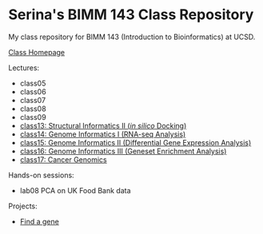 # Serina's BIMM 143 Class Repository
My class repository for BIMM 143 (Introduction to Bioinformatics) at UCSD.

[Class Homepage](https://bioboot.github.io/bimm143_F18/)

Lectures:
- class05
- class06
- class07
- class08
- class09
- [class13: Structural Informatics II (*in silico* Docking)](https://github.com/serinahuang/bimm143/tree/master/class13)
- [class14: Genome Informatics I (RNA-seq Analysis)](https://github.com/serinahuang/bimm143/tree/master/class14)
- [class15: Genome Informatics II (Differential Gene Expression Analysis)](https://github.com/serinahuang/bimm143/tree/master/class15)
- [class16: Genome Informatics III (Geneset Enrichment Analysis)](https://github.com/serinahuang/bimm143/tree/master/class16)
- [class17: Cancer Genomics](https://github.com/serinahuang/bimm143/tree/master/class17)

Hands-on sessions:
- lab08 PCA on UK Food Bank data

Projects:
- [Find a gene](https://github.com/serinahuang/bimm143/tree/master/find_a_gene)
